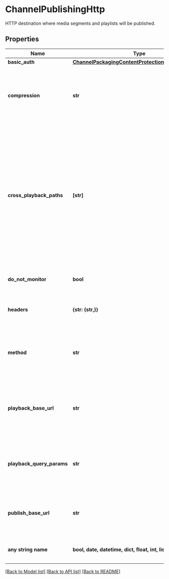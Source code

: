 # ChannelPublishingHttp

HTTP destination where media segments and playlists will be published.

## Properties
Name | Type | Description | Notes
------------ | ------------- | ------------- | -------------
**basic_auth** | [**ChannelPackagingContentProtectionSimpleBasicAuth**](ChannelPackagingContentProtectionSimpleBasicAuth.md) |  | [optional] 
**compression** | **str** | Configures whether or not (and how) to compress manifests being published to the origin. If not specified, manifests will not be compressed. | [optional] 
**cross_playback_paths** | **[str]** | Cross Playback Paths are playback paths that reference alternative content. These playback paths could reference publish points from the same publication or a completely different encoder and packager altogether. Content published to an endpoint referenced by one of these cross playback paths MUST be of the same Manifest.Type. | [optional] 
**do_not_monitor** | **bool** | (Optional) Specifies if this pubpoint should not be monitored by PLM. | [optional] 
**headers** | **{str: (str,)}** | Allows custom HTTP headers to be set via configuration for all HTTP requests. | [optional] 
**method** | **str** | Method overrides what HTTP method to specify in requests to the Publish Point. If not specified the service will default to POST. | [optional] 
**playback_base_url** | **str** | The base URL where published playlists will be able to be obtained. This is often different than the publish_base_url for CDN publishing workflows. | [optional] 
**playback_query_params** | **str** | Specifies any query parameters that will be added to playback urls. Should not include the initial &#39;?&#39; Example: &#39;foo&#x3D;bar&amp;q&#x3D;golang&#39; | [optional] 
**publish_base_url** | **str** | The base URL where generated playlists will be sent/published. Each publish point requires a unique &#39;publish_base_url&#39;. | [optional] 
**any string name** | **bool, date, datetime, dict, float, int, list, str, none_type** | any string name can be used but the value must be the correct type | [optional]

[[Back to Model list]](../README.md#documentation-for-models) [[Back to API list]](../README.md#documentation-for-api-endpoints) [[Back to README]](../README.md)


